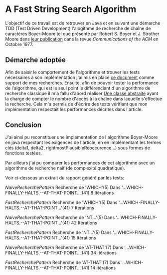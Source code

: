 # A Fast String Search Algorithm

L'objectif de ce travail est de retrouver en Java et en suivant une démarche TDD (Test Driven Development) l'alogithme de recherche de chaîne de caractères Boyer-Moore tel que présenté par Robert S. Boyer et J. Strother Moore dans [leur publication](https://github.com/KevinDelcourt/ExosJava/blob/master3/TDD/src/recherche_pattern/p762-boyer%20(1).pdf)  dans la revue *Communications of the ACM* en Octobre 1977.

## Démarche adoptée

Afin de saisir le comportement de l'algorithme et trouver les tests nécessaires à son implémentation j'ai mis en place [ce document](https://docs.google.com/spreadsheets/d/1OfKWaikgvrTAu7jdkFHZ7jvELX9LYWJtjClGfXqf4KA/edit#gid=0) comme support de mes recherches. Ensuite, afin de pouvoir tester la performance de l'algorithme, qui est le seul point le différenciant d'un algorithme de recherche classique il m'a fallu d'abord réaliser [Une classe abstraite](https://github.com/KevinDelcourt/ExosJava/blob/master3/TDD/src/recherche_pattern/MesurableRecherchePattern.java) ayant la charge de compter le nombre d'accès à la chaîne dans laquelle s'effectue la recherche. Cela m'a permis de d'écrire des tests vérifiant que mon implémentation respectait les performances décrites dans l'article.

## Conclusion

J'ai ainsi pu reconstituer une implémentation de l'algorithme Boyer-Moore en java respectant les exigences de l'article, en en implémentant les termes clés (delta1, delta2, rightmostPlausibleReoccurence...) sous formes de fonctions testées.

Par ailleurs j'ai pu comparer les performances de cet algorithme avec un algorithme de recherche naif (de complexité quadratique).

Voir ci-dessous un extrait du rapport généré par les tests:

*NaiveRecherchePattern*
  Recherche de 'WHICH'(5)
  Dans '...WHICH-FINALLY-HALTS.--AT-THAT-POINT...'(41)
  8 Itérations

*FastRecherchePattern*
  Recherche de 'WHICH'(5)
  Dans '...WHICH-FINALLY-HALTS.--AT-THAT-POINT...'(41)
  7 Itérations

*NaiveRecherchePattern*
  Recherche de 'NT...'(5)
  Dans '...WHICH-FINALLY-HALTS.--AT-THAT-POINT...'(41)
  42 Itérations

*FastRecherchePattern*
  Recherche de 'NT...'(5)
  Dans '...WHICH-FINALLY-HALTS.--AT-THAT-POINT...'(41)
  15 Itérations

*NaiveRecherchePattern*
Recherche de 'AT-THAT'(7)
Dans '...WHICH-FINALLY-HALTS.--AT-THAT-POINT...'(41)
34 Itérations

*FastRecherchePattern*
  Recherche de 'AT-THAT'(7)
  Dans '...WHICH-FINALLY-HALTS.--AT-THAT-POINT...'(41)
  14 Itérations
